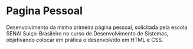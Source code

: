# Pagina Pessoal
Desenvolvimento da minha primeira página pessoal, solicitada pela escola SENAI Suiço-Brasileiro no curso de Desenvolvimento de Sistemas, objetivando colocar em prática o desenvolvido em HTML e CSS.


